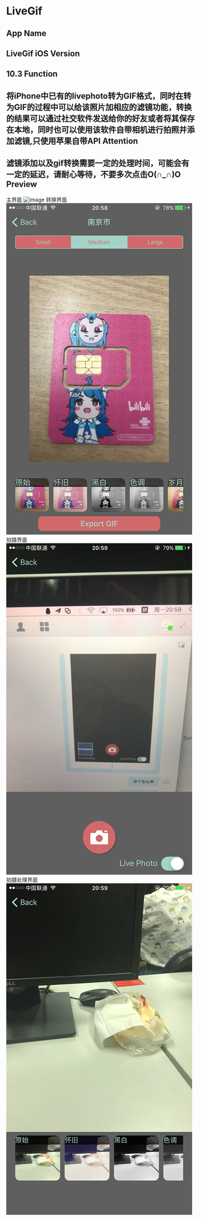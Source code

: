 # LiveGif
App Name
---
LiveGif
iOS Version
---
10.3
Function
---
将iPhone中已有的livephoto转为GIF格式，同时在转为GIF的过程中可以给该照片加相应的滤镜功能，转换的结果可以通过社交软件发送给你的好友或者将其保存在本地，同时也可以使用该软件自带相机进行拍照并添加滤镜,只使用苹果自带API
Attention
---
滤镜添加以及gif转换需要一定的处理时间，可能会有一定的延迟，请耐心等待，不要多次点击O(∩_∩)O
Preview
---
主界面
![image](https://github.com/exevvv/LiveGif/blob/master/主.jpg)
转换界面
![image](https://github.com/exevvv/LiveGif/blob/master/转换.jpg)
拍摄界面
![image](https://github.com/exevvv/LiveGif/blob/master/拍摄.jpg)
拍摄处理界面
![image](https://github.com/exevvv/LiveGif/blob/master/处理.jpg)
